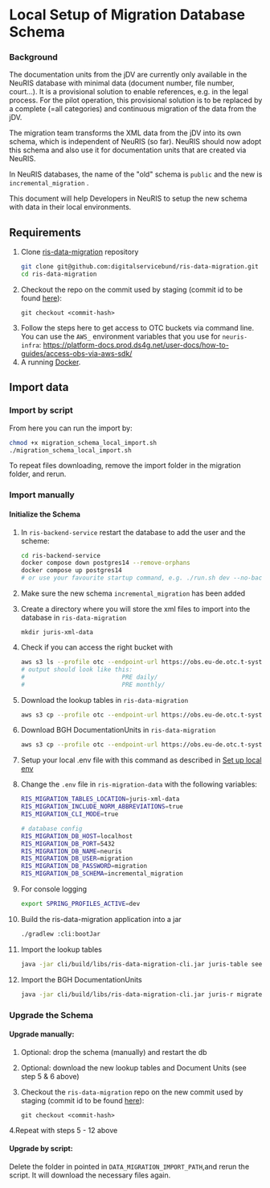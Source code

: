 # Local Setup of Migration Database Schema

### Background

The documentation units from the jDV are currently only available in the NeuRIS database with
minimal data (document number, file number, court...). It is a provisional solution to enable
references, e.g. in the legal process. For the pilot operation, this provisional solution is to be
replaced by a complete (=all categories) and continuous migration of the data from the jDV.

The migration team transforms the XML data from the jDV into its own schema, which is independent of
NeuRIS (so far). NeuRIS should now adopt this schema and also use it for documentation units that
are created via NeuRIS.

In NeuRIS databases, the name of the "old" schema is `public` and the new
is `incremental_migration` .

This document will help Developers in NeuRIS to setup the new schema with data in their local
environments.

## Requirements

1. Clone [ris-data-migration](https://github.com/digitalservicebund/ris-data-migration) repository
   ```bash
   git clone git@github.com:digitalservicebund/ris-data-migration.git
   cd ris-data-migration
   ```
2. Checkout the repo on the commit used by staging (commit id to be
   found [here](https://github.com/digitalservicebund/neuris-migration-infra/blob/8417382cd24c6ec19315c2ffda2f6abe4066caf0/manifests/overlays/staging/kustomization.yaml#L26)):
   ```
   git checkout <commit-hash>
   ```
3. Follow the steps here to get access to OTC buckets via command line. You can use the `AWS_`
   environment variables that you use
   for `neuris-infra`: https://platform-docs.prod.ds4g.net/user-docs/how-to-guides/access-obs-via-aws-sdk/
4. A running [Docker](https://www.docker.com/).

## Import data

### Import by script

From here you can run the import by:

```bash
chmod +x migration_schema_local_import.sh
./migration_schema_local_import.sh
```

To repeat files downloading, remove the import folder in the migration folder, and rerun.

### Import manually

#### Initialize the Schema

1. In `ris-backend-service` restart the database to add the user and the scheme:
   ``` bash
   cd ris-backend-service
   docker compose down postgres14 --remove-orphans
   docker compose up postgres14
   # or use your favourite startup command, e.g. ./run.sh dev --no-backend
   ```

2. Make sure the new schema `incremental_migration` has been added

3. Create a directory where you will store the xml files to import into the database
   in `ris-data-migration`

   ```
   mkdir juris-xml-data
   ```

4. Check if you can access the right bucket with
   ```bash
   aws s3 ls --profile otc --endpoint-url https://obs.eu-de.otc.t-systems.com s3://neuris-migration-juris-data
   # output should look like this:
   #                           PRE daily/
   #                           PRE monthly/
   ```

5. Download the lookup tables in `ris-data-migration`

   ```bash
   aws s3 cp --profile otc --endpoint-url https://obs.eu-de.otc.t-systems.com --recursive s3://neuris-migration-juris-data/monthly/2023/09/Tabellen ./juris-xml-data/Tabellen
   ```

6. Download BGH DocumentationUnits in `ris-data-migration`

   ```bash
   aws s3 cp --profile otc --endpoint-url https://obs.eu-de.otc.t-systems.com --recursive s3://neuris-migration-juris-data/monthly/2023/09/BGH-juris/RSP/ ./juris-xml-data/BGH-juris/RSP/2022/
   ```
7. Setup your local .env file with this command as described
   in [Set up local env](https://github.com/digitalservicebund/ris-data-migration#set-up-local-env)

8. Change the `.env` file in `ris-migration-data` with the following variables:
    ```bash
    RIS_MIGRATION_TABLES_LOCATION=juris-xml-data
    RIS_MIGRATION_INCLUDE_NORM_ABBREVIATIONS=true
    RIS_MIGRATION_CLI_MODE=true

    # database config
    RIS_MIGRATION_DB_HOST=localhost
    RIS_MIGRATION_DB_PORT=5432
    RIS_MIGRATION_DB_NAME=neuris
    RIS_MIGRATION_DB_USER=migration
    RIS_MIGRATION_DB_PASSWORD=migration
    RIS_MIGRATION_DB_SCHEMA=incremental_migration
    ```

9. For console logging
   ```bash
   export SPRING_PROFILES_ACTIVE=dev
   ```

10. Build the ris-data-migration application into a jar

    ```bash
    ./gradlew :cli:bootJar
    ```

11. Import the lookup tables

    ```bash
    java -jar cli/build/libs/ris-data-migration-cli.jar juris-table seed
    ```

12. Import the BGH DocumentationUnits

    ```bash
    java -jar cli/build/libs/ris-data-migration-cli.jar juris-r migrate -p juris-xml-data/
    ```

### Upgrade the Schema

#### Upgrade manually:

1. Optional: drop the schema (manually) and restart the db

2. Optional: download the new lookup tables and Document Units (see step 5 & 6 above)

3. Checkout the `ris-data-migration` repo on the new commit used by staging (commit id to be
   found [here](https://github.com/digitalservicebund/neuris-migration-infra/blob/main/manifests/overlays/staging/kustomization.yaml#L30)):

   ```
   git checkout <commit-hash>
   ```

4.Repeat with steps 5 - 12 above

#### Upgrade by script:

Delete the folder in pointed in `DATA_MIGRATION_IMPORT_PATH`,and rerun the script. It will
download the necessary files again.

